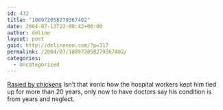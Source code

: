 ```yaml
---
id: 432
title: "108972058279367402"
date: 2004-07-13T22:08:42+00:00
author: deline
layout: post
guid: http://delineneo.com/?p=317
permalink: /2004/07/108972058279367402/
categories:
  - Uncategorized
---
```

[Rasied by chickens](http://www.smh.com.au/articles/2004/07/12/1089484304986.html) Isn&#8217;t that ironic how the hospital workers kept him tied up for more than 20 years, only now to have doctors say his condition is from years and neglect.
